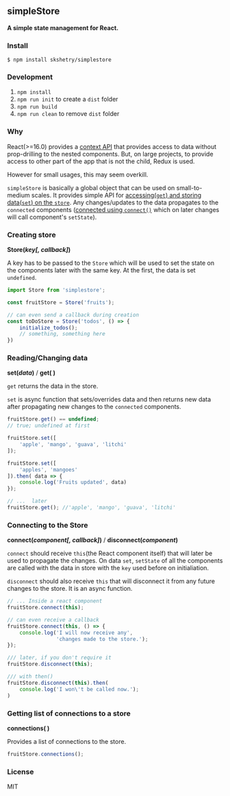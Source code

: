 ## simpleStore
**A simple state management for React.**


### Install
```
$ npm install skshetry/simplestore
```

### Development
1. `npm install`
2. `npm run init` to create a `dist` folder
3. `npm run build`
4. `npm run clean` to remove `dist` folder


### Why
React(>=16.0) provides a [context API](https://reactjs.org/docs/context.html) that provides access to data without prop-drilling to the nested components. But, on large projects, to provide access to other part of the app that is not the child, Redux is used.

However for small usages, this may seem overkill.

`simpleStore` is basically a global object that can be used on small-to-medium scales. It provides simple API for [accessing(`get`) and storing data(`set`) on the `store`](#readingchanging-data). Any changes/updates to the data propagates to the `connected` components ([connected using `connect()`](#connecting-to-the-store) which on later changes will call component's `setState`). 


### Creating store
**Store(*key[, callback]*)**

A key has to be passed to the `Store` which will be used to set the state on the components later with the same key. At the first, the data is set `undefined`. 

```js
import Store from 'simplestore';

const fruitStore = Store('fruits');

// can even send a callback during creation
const toDoStore = Store('todos', () => {
    initialize_todos(); 
    // something, something here
})
```


### Reading/Changing data
**set(*data*)** / **get( )**

`get` returns the data in the store.

`set` is async function that sets/overrides data and then returns new data after propagating new changes to the `connected` components.

```js
fruitStore.get() == undefined;
// true; undefined at first

fruitStore.set([
    'apple', 'mango', 'guava', 'litchi'
]);

fruitStore.set([
    'apples', 'mangoes'
]).then( data => {
    console.log('Fruits updated', data)
});

// ...  later
fruitStore.get(); //'apple', 'mango', 'guava', 'litchi'
```


### Connecting to the Store
**connect(*component[, callback]*)** / **disconnect(*component*)**

`connect` should receive `this`(the React component itself) that will later be used to propagate the changes. On data `set`, `setState` of all the components are called with the data in store with the `key` used before on initialiation.

`disconnect` should also receive `this` that will disconnect it from any future changes to the store. It is an async function.

```js
// ... Inside a react component
fruitStore.connect(this);

// can even receive a callback
fruitStore.connect(this, () => {
    console.log('I will now receive any',
                'changes made to the store.');
});

/// later, if you don't require it
fruitStore.disconnect(this);

/// with then()
fruitStore.disconnect(this).then(
    console.log('I won\'t be called now.');
)
```


### Getting list of connections to a store
**connections( )**

Provides a list of connections to the store.

```js
fruitStore.connections();
```

### License
MIT

